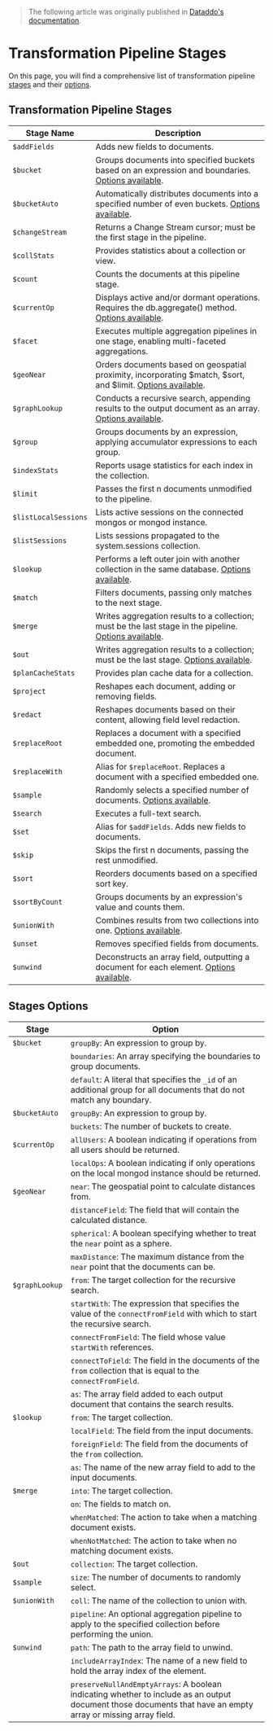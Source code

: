 > The following article was originally published in [Dataddo's documentation](https://docs.dataddo.com/docs/transformation-pipeline-stages).

# Transformation Pipeline Stages

On this page, you will find a comprehensive list of transformation pipeline [stages](#transformation-pipeline-stages) and their [options](#stages-options).

## Transformation Pipeline Stages
| Stage Name | Description |
|-----------------------|-------------------------|
| `$addFields`          | Adds new fields to documents. |
| `$bucket`             | Groups documents into specified buckets based on an expression and boundaries. [Options available](/docs/transformation-pipeline-stages#stages-options).|
| `$bucketAuto`         | Automatically distributes documents into a specified number of even buckets. [Options available](/docs/transformation-pipeline-stages#stages-options).|
| `$changeStream`       | Returns a Change Stream cursor; must be the first stage in the pipeline. |
| `$collStats`          | Provides statistics about a collection or view. |
| `$count`              | Counts the documents at this pipeline stage. |
| `$currentOp`          | Displays active and/or dormant operations. Requires the db.aggregate() method. [Options available](/docs/transformation-pipeline-stages#stages-options).|
| `$facet`              | Executes multiple aggregation pipelines in one stage, enabling multi-faceted aggregations. |
| `$geoNear`            | Orders documents based on geospatial proximity, incorporating $match, $sort, and $limit. [Options available](/docs/transformation-pipeline-stages#stages-options).|
| `$graphLookup`        | Conducts a recursive search, appending results to the output document as an array. [Options available](/docs/transformation-pipeline-stages#stages-options).|
| `$group`              | Groups documents by an expression, applying accumulator expressions to each group. |
| `$indexStats`         | Reports usage statistics for each index in the collection. |
| `$limit`              | Passes the first n documents unmodified to the pipeline. |
| `$listLocalSessions`  | Lists active sessions on the connected mongos or mongod instance. |
| `$listSessions`       | Lists sessions propagated to the system.sessions collection. |
| `$lookup`             | Performs a left outer join with another collection in the same database. [Options available](/docs/transformation-pipeline-stages#stages-options).|
| `$match`              | Filters documents, passing only matches to the next stage. |
| `$merge`              | Writes aggregation results to a collection; must be the last stage in the pipeline. [Options available](/docs/transformation-pipeline-stages#stages-options).|
| `$out`                | Writes aggregation results to a collection; must be the last stage. [Options available](/docs/transformation-pipeline-stages#stages-options).|
| `$planCacheStats`     | Provides plan cache data for a collection. |
| `$project`            | Reshapes each document, adding or removing fields. |
| `$redact`             | Reshapes documents based on their content, allowing field level redaction. |
| `$replaceRoot`        | Replaces a document with a specified embedded one, promoting the embedded document. |
| `$replaceWith`        | Alias for `$replaceRoot`. Replaces a document with a specified embedded one. |
| `$sample`             | Randomly selects a specified number of documents. [Options available](/docs/transformation-pipeline-stages#stages-options).|
| `$search`             | Executes a full-text search. |
| `$set`                | Alias for `$addFields`. Adds new fields to documents. |
| `$skip`               | Skips the first n documents, passing the rest unmodified. |
| `$sort`               | Reorders documents based on a specified sort key. |
| `$sortByCount`        | Groups documents by an expression's value and counts them. |
| `$unionWith`          | Combines results from two collections into one. [Options available](/docs/transformation-pipeline-stages#stages-options).|
| `$unset`              | Removes specified fields from documents. |
| `$unwind`             | Deconstructs an array field, outputting a document for each element. [Options available](/docs/transformation-pipeline-stages#stages-options).|

## Stages Options

| Stage | Option |
|---|---|
| `$bucket` | `groupBy`: An expression to group by. |
| | `boundaries`: An array specifying the boundaries to group documents. |
| | `default`: A literal that specifies the `_id` of an additional group for all documents that do not match any boundary. |
| `$bucketAuto` | `groupBy`: An expression to group by. |
| | `buckets`: The number of buckets to create. |
| `$currentOp` | `allUsers`: A boolean indicating if operations from all users should be returned. |
| | `localOps`: A boolean indicating if only operations on the local mongod instance should be returned. |
| `$geoNear` | `near`: The geospatial point to calculate distances from. |
| | `distanceField`: The field that will contain the calculated distance. |
| | `spherical`: A boolean specifying whether to treat the `near` point as a sphere. |
| | `maxDistance`: The maximum distance from the `near` point that the documents can be. |
| `$graphLookup` | `from`: The target collection for the recursive search. |
| | `startWith`: The expression that specifies the value of the `connectFromField` with which to start the recursive search. |
| | `connectFromField`: The field whose value `startWith` references. |
| | `connectToField`: The field in the documents of the `from` collection that is equal to the `connectFromField`. |
| | `as`: The array field added to each output document that contains the search results. |
| `$lookup` | `from`: The target collection. |
| | `localField`: The field from the input documents. |
| | `foreignField`: The field from the documents of the `from` collection. |
| | `as`: The name of the new array field to add to the input documents. |
| `$merge` | `into`: The target collection. |
| | `on`: The fields to match on. |
| | `whenMatched`: The action to take when a matching document exists. |
| | `whenNotMatched`: The action to take when no matching document exists. |
| `$out` | `collection`: The target collection. |
| `$sample` | `size`: The number of documents to randomly select. |
| `$unionWith` | `coll`: The name of the collection to union with. |
| | `pipeline`: An optional aggregation pipeline to apply to the specified collection before performing the union. |
| `$unwind` | `path`: The path to the array field to unwind. |
| | `includeArrayIndex`: The name of a new field to hold the array index of the element. |
| | `preserveNullAndEmptyArrays`: A boolean indicating whether to include as an output document those documents that have an empty array or missing array field. |
